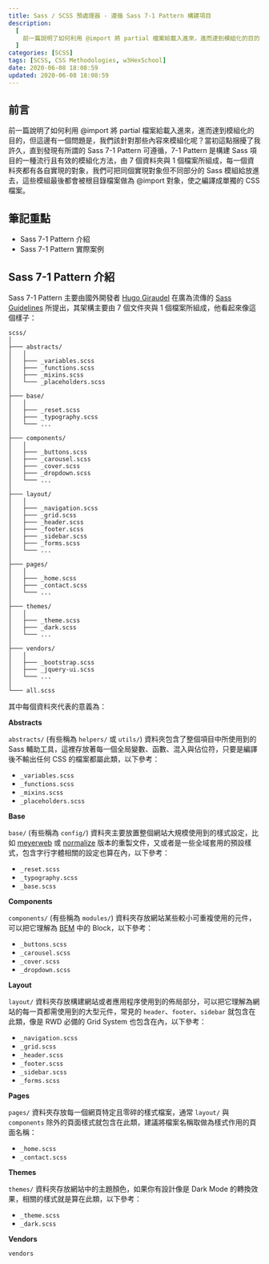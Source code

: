 ```yaml
---
title: Sass / SCSS 預處理器 - 遵循 Sass 7-1 Pattern 構建項目
description:
  [
    前一篇說明了如何利用 @import 將 partial 檔案給載入進來，進而達到模組化的目的，但這邊有一個問題是，我們該針對那些內容來模組化呢？當初這點捆擾了我許久，直到發現有所謂的 Sass 7-1 Pattern 可遵循，7-1 Pattern 是構建 Sass 項目的一種流行且有效的模組化方法，由 7 個資料夾與 1 個檔案所組成，每一個資料夾都有各自實現的對象，我們可把同個實現對象但不同部分的 Sass 模組給放進去，這些模組最後都會被根目錄檔案做為 @import 對象，使之編譯成單獨的 CSS 檔案。,
  ]
categories: [SCSS]
tags: [SCSS, CSS Methodologies, w3HexSchool]
date: 2020-06-08 18:08:59
updated: 2020-06-08 18:08:59
---
```


## 前言

前一篇說明了如何利用 @import 將 partial 檔案給載入進來，進而達到模組化的目的，但這邊有一個問題是，我們該針對那些內容來模組化呢？當初這點捆擾了我許久，直到發現有所謂的 Sass 7-1 Pattern 可遵循，7-1 Pattern 是構建 Sass 項目的一種流行且有效的模組化方法，由 7 個資料夾與 1 個檔案所組成，每一個資料夾都有各自實現的對象，我們可把同個實現對象但不同部分的 Sass 模組給放進去，這些模組最後都會被根目錄檔案做為 @import 對象，使之編譯成單獨的 CSS 檔案。

## 筆記重點

- Sass 7-1 Pattern 介紹
- Sass 7-1 Pattern 實際案例

## Sass 7-1 Pattern 介紹

Sass 7-1 Pattern 主要由國外開發者 [Hugo Giraudel](https://hugogiraudel.com/) 在廣為流傳的 [Sass Guidelines](https://sass-guidelin.es/) 所提出，其架構主要由 7 個文件夾與 1 個檔案所組成，他看起來像這個樣子：

```plain
scss/
│
├─── abstracts/
│   │
│   ├─── _variables.scss
│   ├─── _functions.scss
│   ├─── _mixins.scss
│   └─── _placeholders.scss
│
├─── base/
│   │
│   ├─── _reset.scss
│   ├─── _typography.scss
│   └─── ...
│
├─── components/
│   │
│   ├─── _buttons.scss
│   ├─── _carousel.scss
│   ├─── _cover.scss
│   ├─── _dropdown.scss
│   └─── ...
│
├─── layout/
│   │
│   ├─── _navigation.scss
│   ├─── _grid.scss
│   ├─── _header.scss
│   ├─── _footer.scss
│   ├─── _sidebar.scss
│   ├─── _forms.scss
│   └─── ...
│
├─── pages/
│   │
│   ├─── _home.scss
│   ├─── _contact.scss
│   └─── ...
│
├─── themes/
│   │
│   ├─── _theme.scss
│   ├─── _dark.scss
│   └─── ...
│
├─── vendors/
│   │
│   ├─── _bootstrap.scss
│   ├─── _jquery-ui.scss
│   └─── ...
│
└─── all.scss
```

其中每個資料夾代表的意義為：

**Abstracts**

`abstracts/` (有些稱為 `helpers/` 或 `utils/`) 資料夾包含了整個項目中所使用到的 Sass 輔助工具，這裡存放著每一個全局變數、函數、混入與佔位符，只要是編譯後不輸出任何 CSS 的檔案都屬此類，以下參考：

- `_variables.scss`
- `_functions.scss`
- `_mixins.scss`
- `_placeholders.scss`

**Base**

`base/` (有些稱為 `config/`) 資料夾主要放置整個網站大規模使用到的樣式設定，比如 [meyerweb](https://meyerweb.com/eric/tools/css/reset/) 或 [normalize](https://necolas.github.io/normalize.css/8.0.1/normalize.css) 版本的重製文件，又或者是一些全域套用的預設樣式，包含字行字體相關的設定也算在內，以下參考：

- `_reset.scss`
- `_typography.scss`
- `_base.scss`

**Components**

`components/` (有些稱為 `modules/`) 資料夾存放網站某些較小可重複使用的元件，可以把它理解為 [BEM](http://getbem.com/) 中的 Block，以下參考：

- `_buttons.scss`
- `_carousel.scss`
- `_cover.scss`
- `_dropdown.scss`

**Layout**

`layout/` 資料夾存放構建網站或者應用程序使用到的佈局部分，可以把它理解為網站的每一頁都需使用到的大型元件，常見的 `header`、`footer`、`sidebar` 就包含在此類，像是 RWD 必備的 Grid System 也包含在內，以下參考：

- `_navigation.scss`
- `_grid.scss`
- `_header.scss`
- `_footer.scss`
- `_sidebar.scss`
- `_forms.scss`

**Pages**

`pages/` 資料夾存放每一個網頁特定且零碎的樣式檔案，通常 `layout/` 與 `components` 除外的頁面樣式就包含在此類，建議將檔案名稱取做為樣式作用的頁面名稱：

- `_home.scss`
- `_contact.scss`


**Themes**

`themes/` 資料夾存放網站中的主題顏色，如果你有設計像是 Dark Mode 的轉換效果，相關的樣式就是算在此類，以下參考：

- `_theme.scss`
- `_dark.scss`

**Vendors**

`vendors`